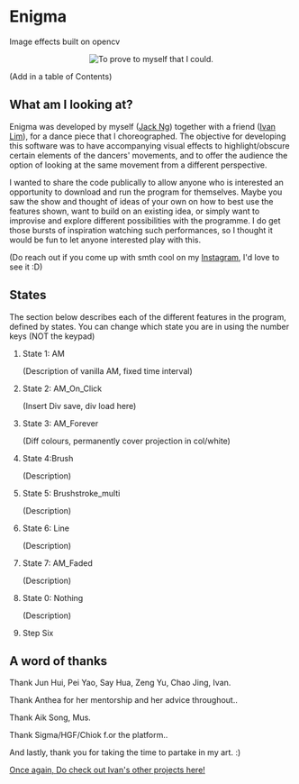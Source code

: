 # Enigma
Image effects built on opencv
<p align="center">
  <img src ="https://github.com/jnzj95/Enigma_/blob/main/Enigma%20sample.png" title="To prove to myself that I could.">
 </p>
 <p>(Add in a table of Contents)</p>
 <h2> What am I looking at?
</h2>
<p>
Enigma was developed by myself (<a href="https://github.com/jnzj95">Jack Ng</a>) together with a friend (<a href="https://github.com/Ivan-LZY">Ivan Lim</a>), for a dance piece that I choreographed. The objective for developing this software was to have accompanying visual effects to highlight/obscure certain elements of the dancers' movements, and to offer the audience the option of looking at the same movement from a different perspective.
</p>
<p>
I wanted to share the code publically to allow anyone who is interested an opportunity to download and run the program for themselves. Maybe you saw the show and thought of ideas of your own on how to best use the features shown, want to build on an existing idea, or simply want to improvise and explore different possibilities with the programme. I do get those bursts of inspiration watching such performances, so I thought it would be fun to let anyone interested play with this.
</p>
<p>(Do reach out if you come up with smth cool on my <a href="https://www.instagram.com/jkouutktoawski/">Instagram</a>, I'd love to see it :D)</p>
<h2> States
</h2>
<p>
The section below describes each of the different features in the program, defined by states. You can change which state you are in using the number keys (NOT the keypad)
</p>
<ol>
 <li>State 1: AM</li>
  <p>(Description of vanilla AM, fixed time interval)</p>
 <li>State 2: AM_On_Click</li>
 <p>(Insert Div save, div load here)</p>
 <li>State 3: AM_Forever</li>
 <p>(Diff colours, permanently cover projection in col/white)</p>
 <li>State 4:Brush</li>
 <p>(Description)</p>
 <li>State 5: Brushstroke_multi</li>
 <p>(Description)</p>
 <li>State 6: Line</li>
 <p>(Description)</p>
 <li>State 7: AM_Faded</li>
 <p>(Description)</p>
 <li>State 0: Nothing</li>
 <p>(Description)</p>
 <li>Step Six</li>
</ol>

<h2> A word of thanks
</h2>

<p>Thank Jun Hui, Pei Yao, Say Hua, Zeng Yu, Chao Jing, Ivan.</p>
<p>Thank Anthea for her mentorship and her advice throughout..</p>
<p>Thank Aik Song, Mus.</p>
<p>Thank Sigma/HGF/Chiok f.or the platform..</p>
<p>And lastly, thank you for taking the time to partake in my art. :)</p>

<p>
 <a href="https://github.com/Ivan-LZY">Once again, Do check out Ivan's other projects here!</a> 
</p>
